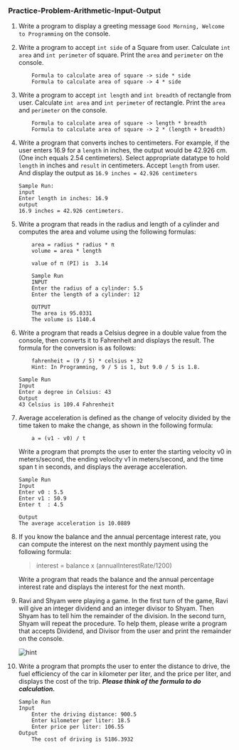 ### Practice-Problem-Arithmetic-Input-Output

1. Write a program to display a greeting message `Good Morning, Welcome to Programming` on the console.
2. Write a program to accept `int side` of a Square from user. Calculate `int area` and `int perimeter` of square. Print
   the `area` and `perimeter` on the console.
    ```
        Formula to calculate area of square -> side * side
        Formula to calculate area of square -> 4 * side
    ```
3. Write a program to accept `int length` and `int breadth` of rectangle from user. Calculate `int area` and
   `int perimeter` of rectangle. Print the `area` and `perimeter` on the console.
    ```
        Formula to calculate area of square -> length * breadth
        Formula to calculate area of square -> 2 * (length + breadth)
    ```
4. Write a program that converts inches to centimeters. For example, if the user enters 16.9 for a `length` in inches,
   the output would be 42.926 cm. (One inch equals 2.54 centimeters). Select appropriate datatype to hold `length` in
   inches and `result` in centimeters. Accept `length` from user. And display the output as
   ```16.9 inches = 42.926 centimeters```
    ```
    Sample Run:
    input
    Enter length in inches: 16.9
    output
    16.9 inches = 42.926 centimeters.
    ```
5. Write a program that reads in the radius and length of a cylinder and computes the area and volume using the
   following formulas:
    ```
        area = radius * radius * π
        volume = area * length

        value of π (PI) is  3.14
    ```
    ```
        Sample Run
        INPUT
        Enter the radius of a cylinder: 5.5
        Enter the length of a cylinder: 12
        
        OUTPUT
        The area is 95.0331
        The volume is 1140.4
    ```
6. Write a program that reads a Celsius degree in a double value from the console, then converts it to Fahrenheit and
   displays the result. The formula for the conversion is as follows:
    ```
        fahrenheit = (9 / 5) * celsius + 32
        Hint: In Programming, 9 / 5 is 1, but 9.0 / 5 is 1.8.
    ```
    ```
    Sample Run
    Input
    Enter a degree in Celsius: 43
    Output
    43 Celsius is 109.4 Fahrenheit
    ```
7. Average acceleration is defined as the change of velocity divided by the time taken to make the change, as shown in
   the following formula:
    ```
        a = (v1 - v0) / t
    ```

   Write a program that prompts the user to enter the starting velocity v0 in meters/second, the ending velocity v1 in
   meters/second, and the time span t in seconds, and displays the average acceleration.

    ```
    Sample Run
    Input
    Enter v0 : 5.5
    Enter v1 : 50.9
    Enter t  : 4.5

    Output
    The average acceleration is 10.0889
    ```
8. If you know the balance and the annual percentage interest rate, you can compute the interest on the next monthly
   payment using the following formula:

   > interest = balance x (annualInterestRate/1200)

   Write a program that reads the balance and the annual percentage interest rate and displays the interest for the next
   month.

9. Ravi and Shyam were playing a game. In the first turn of the game, Ravi will give an integer dividend and an integer
   divisor to Shyam. Then Shyam has to tell him the remainder of the division. In the second turn, Shyam will repeat the
   procedure.
   To help them, please write a program that accepts Dividend, and Divisor from the user and print the remainder on the
   console.

   ![hint](./resources/q8.jpg)

10. Write a program that prompts the user to enter the distance to drive, the fuel efficiency of the car in kilometer
    per liter, and the price per liter, and displays the cost of the trip.
    ***Please think of the formula to do calculation.***

    ```
    Sample Run
    Input
        Enter the driving distance: 900.5
        Enter kilometer per liter: 18.5
        Enter price per liter: 106.55
    Output
        The cost of driving is 5186.3932
    ```
